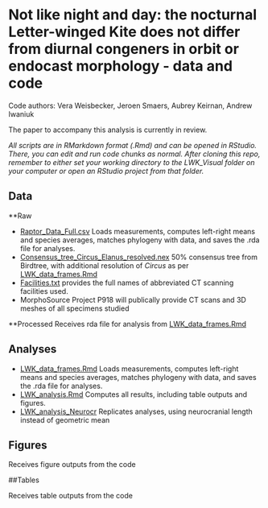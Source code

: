 # Not like night and day: the nocturnal Letter-winged Kite does not differ from diurnal congeners in orbit or endocast morphology - data and code
Code authors: Vera Weisbecker, Jeroen Smaers, Aubrey Keirnan, Andrew Iwaniuk

The paper to accompany this analysis is currently in review.

*All scripts are in RMarkdown format (.Rmd) and can be opened in RStudio. There, you can edit and run code chunks as normal. After cloning this repo, remember to either set your working directory to the LWK_Visual folder on your computer or open an RStudio project from that folder.*

## Data

**Raw

* [Raptor_Data_Full.csv](/Data/Raw/Raptor_Data_Full.csv) Loads measurements, computes left-right means and species averages, matches phylogeny with data, and saves the .rda file for analyses.
* [Consensus_tree_Circus_Elanus_resolved.nex](Data/Raw/Phylogeny/Consensus_tree_Circus_Elanus_resolved.nex) 50% consensus tree from Birdtree, with additional resolution of _Circus_ as per [LWK_data_frames.Rmd](/Analysis/LWK_data_frames.Rmd)
* [Facilities.txt](/Data/Raw/Facilities.txt) provides the full names of abbreviated CT scanning facilities used.
* MorphoSource Project P918 will publically provide CT scans and 3D meshes of all specimens studied
    
 **Processed
 Receives rda file for analysis from 
 [LWK_data_frames.Rmd](/Analyses/LWK_data_frames.Rmd)
 
## Analyses

* [LWK_data_frames.Rmd](/Analyses/LWK_data_frames.Rmd) Loads measurements, computes left-right means and species averages, matches phylogeny with data, and saves the .rda file for analyses.
* [LWK_analysis.Rmd](/Analyses/LWK_analysis.Rmd) Computes all results, including table outputs and figures.
* [LWK_analysis_Neurocr](/Analyses/LWK_analysis_Neurocr.RMD) Replicates analyses, using neurocranial length instead of geometric mean

## Figures

Receives figure outputs from the code

##Tables

Receives table outputs from the code
